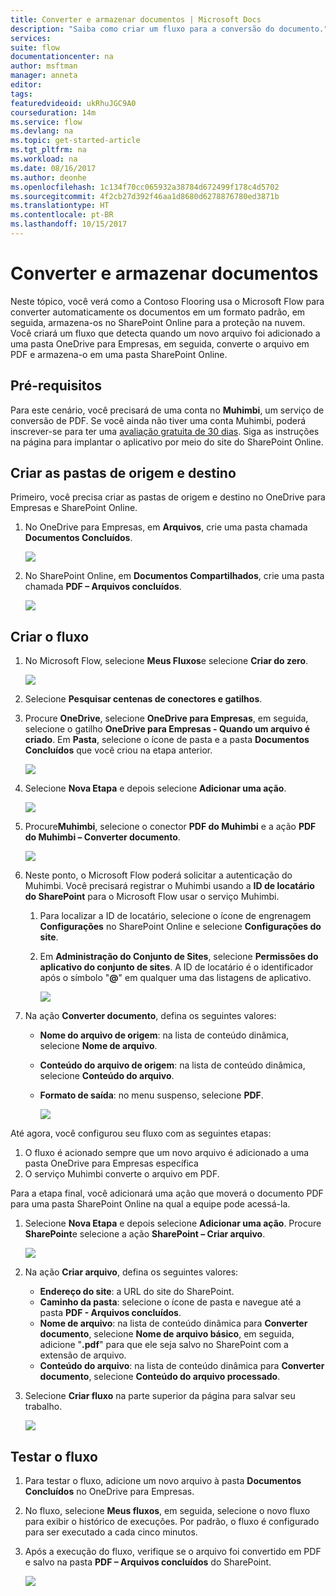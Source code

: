 ```yaml
---
title: Converter e armazenar documentos | Microsoft Docs
description: "Saiba como criar um fluxo para a conversão do documento."
services: 
suite: flow
documentationcenter: na
author: msftman
manager: anneta
editor: 
tags: 
featuredvideoid: ukRhuJGC9A0
courseduration: 14m
ms.service: flow
ms.devlang: na
ms.topic: get-started-article
ms.tgt_pltfrm: na
ms.workload: na
ms.date: 08/16/2017
ms.author: deonhe
ms.openlocfilehash: 1c134f70cc065932a38784d672499f178c4d5702
ms.sourcegitcommit: 4f2cb27d392f46aa1d8680d6278876780ed3871b
ms.translationtype: HT
ms.contentlocale: pt-BR
ms.lasthandoff: 10/15/2017
---
```

# <a name="convert-and-store-documents"></a>Converter e armazenar documentos
Neste tópico, você verá como a Contoso Flooring usa o Microsoft Flow para converter automaticamente os documentos em um formato padrão, em seguida, armazena-os no SharePoint Online para a proteção na nuvem. Você criará um fluxo que detecta quando um novo arquivo foi adicionado a uma pasta OneDrive para Empresas, em seguida, converte o arquivo em PDF e armazena-o em uma pasta SharePoint Online. 

## <a name="prerequisites"></a>Pré-requisitos
Para este cenário, você precisará de uma conta no **Muhimbi**, um serviço de conversão de PDF. Se você ainda não tiver uma conta Muhimbi, poderá inscrever-se para ter uma [avaliação gratuita de 30 dias](http://www.muhimbi.com/Products/PDF-Converter-for-SharePoint/Products-PDF-Converter-for-SharePoint-Free-Trial.aspx). Siga as instruções na página para implantar o aplicativo por meio do site do SharePoint Online. 

## <a name="create-the-source-and-target-folders"></a>Criar as pastas de origem e destino
Primeiro, você precisa criar as pastas de origem e destino no OneDrive para Empresas e SharePoint Online. 

1. No OneDrive para Empresas, em **Arquivos**, crie uma pasta chamada **Documentos Concluídos**. 
   
    ![](./media/learning-create-pdf/onedrive-folder.png)
2. No SharePoint Online, em **Documentos Compartilhados**, crie uma pasta chamada **PDF – Arquivos concluídos**. 
   
    ![](./media/learning-create-pdf/sharepoint-folder.png)

## <a name="create-the-flow"></a>Criar o fluxo
1. No Microsoft Flow, selecione **Meus Fluxos**e selecione **Criar do zero**. 
   
    ![](./media/learning-create-pdf/create-blank-flow.png)
2. Selecione **Pesquisar centenas de conectores e gatilhos**.
3. Procure **OneDrive**, selecione **OneDrive para Empresas**, em seguida, selecione o gatilho **OneDrive para Empresas - Quando um arquivo é criado**. Em **Pasta**, selecione o ícone de pasta e a pasta **Documentos Concluídos** que você criou na etapa anterior. 
   
    ![](./media/learning-create-pdf/onedrive-trigger.png)
4. Selecione **Nova Etapa** e depois selecione **Adicionar uma ação**. 
   
    ![](./media/learning-create-pdf/new-action.png)
5. Procure**Muhimbi**, selecione o conector **PDF do Muhimbi** e a ação **PDF do Muhimbi – Converter documento**.
   
    ![](./media/learning-create-pdf/muhimbi-action.png)
6. Neste ponto, o Microsoft Flow poderá solicitar a autenticação do Muhimbi. Você precisará registrar o Muhimbi usando a **ID de locatário do SharePoint** para o Microsoft Flow usar o serviço Muhimbi. 
   
   1. Para localizar a ID de locatário, selecione o ícone de engrenagem **Configurações** no SharePoint Online e selecione **Configurações do site**.
   2. Em **Administração do Conjunto de Sites**, selecione **Permissões do aplicativo do conjunto de sites**. A ID de locatário é o identificador após o símbolo "**@**" em qualquer uma das listagens de aplicativo. 
      
       ![](./media/learning-create-pdf/tenant-id.png)
7. Na ação **Converter documento**, defina os seguintes valores:
   
   * **Nome do arquivo de origem**: na lista de conteúdo dinâmica, selecione **Nome de arquivo**.
   * **Conteúdo do arquivo de origem**: na lista de conteúdo dinâmica, selecione **Conteúdo do arquivo**.
   * **Formato de saída**: no menu suspenso, selecione **PDF**.
     
     ![](./media/learning-create-pdf/muhimbi-configuration.png)

Até agora, você configurou seu fluxo com as seguintes etapas: 

1. O fluxo é acionado sempre que um novo arquivo é adicionado a uma pasta OneDrive para Empresas específica 
2. O serviço Muhimbi converte o arquivo em PDF. 

Para a etapa final, você adicionará uma ação que moverá o documento PDF para uma pasta SharePoint Online na qual a equipe pode acessá-la.  

1. Selecione **Nova Etapa** e depois selecione **Adicionar uma ação**.  Procure **SharePoint**e selecione a ação **SharePoint – Criar arquivo**. 
   
    ![](./media/learning-create-pdf/sharepoint-create-file.png)
2. Na ação **Criar arquivo**, defina os seguintes valores:
   
   * **Endereço do site**: a URL do site do SharePoint.  
   * **Caminho da pasta**: selecione o ícone de pasta e navegue até a pasta **PDF - Arquivos concluídos**.
   * **Nome de arquivo**: na lista de conteúdo dinâmica para **Converter documento**, selecione **Nome de arquivo básico**, em seguida, adicione "**.pdf**" para que ele seja salvo no SharePoint com a extensão de arquivo. 
   * **Conteúdo do arquivo**: na lista de conteúdo dinâmica para **Converter documento**, selecione **Conteúdo do arquivo processado**.
3. Selecione **Criar fluxo** na parte superior da página para salvar seu trabalho.
   
    ![](./media/learning-create-pdf/sharepoint-configure-file.png)

## <a name="test-the-flow"></a>Testar o fluxo
1. Para testar o fluxo, adicione um novo arquivo à pasta **Documentos Concluídos** no OneDrive para Empresas. 
2. No fluxo, selecione **Meus fluxos**, em seguida, selecione o novo fluxo para exibir o histórico de execuções. Por padrão, o fluxo é configurado para ser executado a cada cinco minutos. 
3. Após a execução do fluxo, verifique se o arquivo foi convertido em PDF e salvo na pasta **PDF – Arquivos concluídos** do SharePoint. 
   
    ![](./media/learning-create-pdf/test-the-flow.png)

